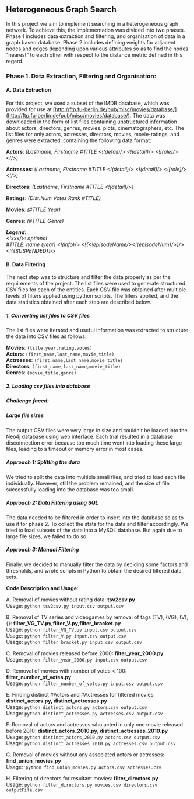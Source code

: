 ## Heterogeneous Graph Search

In this project we aim to implement searching in a heterogeneous graph network. To achieve this, the implementation was divided into two phases. Phase 1 includes data extraction and filtering, and organisation of data in a graph based database. Phase 2 includes defining weights for adjacent nodes and edges depending upon various attributes so as to find the nodes “nearest” to each other with respect to the distance metric defined in this regard.


### Phase 1. Data Extraction, Filtering and Organisation:

#### A. Data Extraction

For this project, we used a subset of the IMDB database, which was provided for use at [http://ftp.fu-berlin.de/pub/misc/movies/database/](http://ftp.fu-berlin.de/pub/misc/movies/database/). The data was downloaded in the form of list files containing unstructured information about actors, directors, genres, movies. plots, cinematographers, etc. The list files for only actors, actresses, directors,  movies, movie-ratings, and genres were extracted, containing the following data format:

**Actors**:
*(Lastname, Firstname #TITLE <!(detail)/> <!(detail)/> <![role]/> <!<billingPosition>/>)*

**Actresses**:
*(Lastname, Firstname #TITLE <!(detail)/> <!(detail)/> <![role]/> <!<billingPosition>/>)*

**Directors**: 
*(Lastname, Firstname #TITLE <!(detail)/>)*

**Ratings**: 
*(Dist.Num Votes Rank #TITLE)*

**Movies**: 
*(#TITLE Year)*

**Genres**: 
*(#TITLE Genre)*

**_Legend_**:    
*<!xxx/>*: *optional*    
*#TITLE*: *name (year) <!(info)/> <!{<!episodeName/><!{episodeNum}/>}/> <!{{SUSPENDED}}/>*     

#### B. Data Filtering
The next step was to structure and filter the data properly as per the requirements of the project. The list files were used to generate structured CSV files for each of the entities. Each CSV file was obtained after multiple levels of filters applied using python scripts. The filters applied, and the data statistics obtained after each step are described below.

##### 1. Converting list files to CSV files
The list files were iterated and useful information was extracted to structure the data into CSV files as follows:

  **Movies**: `(title,year,rating,votes)`     
  **Actors**: `(first_name,last_name,movie_title)`     
  **Actresses**: `(first_name,last_name,movie_title)`    
  **Directors**: `(first_name,last_name,movie_title)`    
  **Genres**: `(movie_title,genre)`    
  
  
##### 2. Loading csv files into database

##### Challenge faced:    
##### **Large file sizes**   
The output CSV files were very large in size and couldn’t be loaded into the Neo4j database using web interface. Each trial resulted in a database disconnection error because too much time went into loading these large files, leading to a timeout or memory error in most cases.    

##### Approach 1: Splitting the data
We tried to split the data into multiple small files, and tried to load each file individually. However, still the problem remained, and the size of file successfully loading into the database was too small.

##### Approach 2: Data Filtering using SQL
The data needed to be filtered in order to insert into the database so as to use it for phase 2. To collect the stats for the data and filter accordingly. We tried to load subsets of the data into a MySQL database. But again due to large file sizes, we failed to do so.

##### Approach 3: Manual Filtering
Finally, we decided to manually filter the data by deciding some factors and thresholds, and wrote scripts in Python to obtain the desired filtered data sets.    

**Code Description and Usage**:

A. Removal of movies without rating data: **tsv2csv.py**    
  Usage: `python tsv2csv.py input.csv output.csv`

B. Removal of TV series and video­games by removal of tags (TV), (VG), (V), {}: **filter_VG_TV.py,filter_V.py,filter_bracket.py**  
  Usage: `python filter_VG_TV.py input.csv output.csv`    
  Usage: `python filter_V.py input.csv output.csv`    
  Usage: `python filter_bracket.py input.csv output.csv`    

C. Removal of movies released before 2000: **filter_year_2000.py**    
  Usage: `python filter_year_2000.py input.csv output.csv`    

D. Removal of movies with number of votes < 100: **filter_number_of_votes.py**    
  Usage: `python filter_number_of_votes.py input.csv output.csv`   

E. Finding distinct #Actors and #Actresses for filtered movies: **distinct_actors.py, distinct_actresses.py**    
  Usage: `python distinct_actors.py actors.csv output.csv`    
  Usage: `python distinct_actresses.py actresses.csv output.csv`    

F. Removal of actors and actresses who acted in only one movie released before 2010: **distinct_actors_2010.py, distinct_actresses_2010.py**   
  Usage: `python distinct_actors_2010.py actors.csv output.csv`    
  Usage: `python distinct_actresses_2010.py actresses.csv output.csv`    

G. Removal of movies without any associated actors or actresses: **find_union_movies.py**    
  Usage:`'python find_union_movies.py actors.csv actresses.csv`    

H. Filtering of directors for resultant movies: **filter_directors.py**    
  Usage: `python filter_directors.py movies.csv directors.csv outputFile.csv`    
